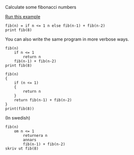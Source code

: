 Calculate some fibonacci numbers

[Run this example](https://quantleaf.com/?q=fib(n)%20if%20n%20%3C%3D%201%20n%20else%20fib(n-1)%20%2B%20fib(n-2)%20%0Aprint%20fib(8)&t=code)


```
fib(n) = if n <= 1 n else fib(n-1) + fib(n-2) 
print fib(8)
```

You can also write the same program in more verbose ways.


```
fib(n) 
	if n <= 1 
		return n 
	fib(n-1) + fib(n-2)
print fib(8)
```

```
fib(n) 
{
	if (n <= 1) 
	{
		return n
	}
	return fib(n-1) + fib(n-2)
}
print(fib(8))
```


(In swedish)
```
fib(n) 
	om n <= 1
		returnera n
    	annars
		fib(n-1) + fib(n-2)
skriv ut fib(8)
```
